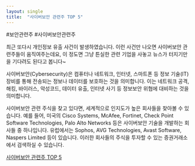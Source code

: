 ```yaml
---
layout: single
title:  "사이버보안 관련주 TOP 5"
---
```


#보안관련주 #사이버보안관련주

최근 또다시 개인정보 유출 사건이 발생하였습니다. 이런 사건만 나오면 사이버보안 관련주들이 움직여주는데요, 이 정도면 그냥 튼실한 관련 기업을 사놓고 뉴스가 터지기만을 기다려도 된다고 봅니다~

사이버보안(Cybersecurity)은 컴퓨터나 네트워크, 인터넷, 스마트폰 등 정보 기술(IT) 장비를 통해 전송되는 정보나 데이터를 보호하는 것을 의미합니다. 이는 네트워크 공격, 해킹, 바이러스, 악성코드, 데이터 유출, 인터넷 사기 등 정보보안 위협에 대비하는 것을 의미합니다.

사이버보안 관련 주식을 찾고 있다면, 세계적으로 인지도가 높은 회사들을 찾아볼 수 있습니다. 예를 들어, 미국의 Cisco Systems, McAfee, Fortinet, Check Point Software Technologies, Palo Alto Networks 등은 사이버보안 기술을 개발하는 회사들 중 하나입니다. 유럽에서는 Sophos, AVG Technologies, Avast Software, Naspers Limited 등이 있습니다. 이러한 회사들의 주식을 투자할 수 있는 증권거래소에서 검색하실 수 있습니다.



[사이버보안 관련주 TOP 5]([링크](https://hootgoon.com/%ec%82%ac%ec%9d%b4%eb%b2%84%eb%b3%b4%ec%95%88-%ea%b4%80%eb%a0%a8%ec%a3%bc/))
